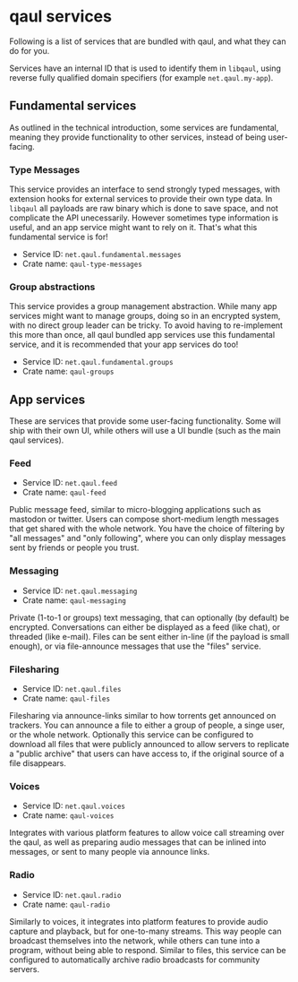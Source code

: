 # qaul services

Following is a list of services that are bundled with qaul, and
what they can do for you.

Services have an internal ID that is used to identify them in
`libqaul`, using reverse fully qualified domain specifiers (for
example `net.qaul.my-app`).


## Fundamental services

As outlined in the technical introduction, some services are
fundamental, meaning they provide functionality to other services,
instead of being user-facing.


### Type Messages

This service provides an interface to send strongly typed messages,
with extension hooks for external services to provide their own type
data.  In `libqaul` all payloads are raw binary which is done to save
space, and not complicate the API unecessarily.  However sometimes
type information is useful, and an app service might want to rely on
it.  That's what this fundamental service is for!

* Service ID: `net.qaul.fundamental.messages`
* Crate name: `qaul-type-messages`


### Group abstractions

This service provides a group management abstraction.  While many app
services might want to manage groups, doing so in an encrypted system,
with no direct group leader can be tricky.  To avoid having to
re-implement this more than once, all qaul bundled app services
use this fundamental service, and it is recommended that your app
services do too!

* Service ID: `net.qaul.fundamental.groups`
* Crate name: `qaul-groups`


## App services

These are services that provide some user-facing functionality.  Some
will ship with their own UI, while others will use a UI bundle (such
as the main qaul services).


### Feed

* Service ID: `net.qaul.feed`
* Crate name: `qaul-feed`

Public message feed, similar to micro-blogging applications such as
mastodon or twitter.  Users can compose short-medium length messages
that get shared with the whole network.  You have the choice of
filtering by "all messages" and "only following", where you can only
display messages sent by friends or people you trust.


### Messaging

* Service ID: `net.qaul.messaging`
* Crate name: `qaul-messaging`

Private (1-to-1 or groups) text messaging, that can optionally (by
default) be encrypted. Conversations can either be displayed as a feed
(like chat), or threaded (like e-mail).  Files can be sent either
in-line (if the payload is small enough), or via file-announce
messages that use the "files" service.


### Filesharing

* Service ID: `net.qaul.files`
* Crate name: `qaul-files`

Filesharing via announce-links similar to how torrents get announced
on trackers.  You can announce a file to either a group of people, a
singe user, or the whole network.  Optionally this service can be
configured to download all files that were publicly announced to allow
servers to replicate a "public archive" that users can have access to,
if the original source of a file disappears.


### Voices

* Service ID: `net.qaul.voices`
* Crate name: `qaul-voices`

Integrates with various platform features to allow voice call
streaming over the qaul, as well as preparing audio messages that
can be inlined into messages, or sent to many people via announce
links.


### Radio

* Service ID: `net.qaul.radio`
* Crate name: `qaul-radio`

Similarly to voices, it integrates into platform features to provide
audio capture and playback, but for one-to-many streams.  This way
people can broadcast themselves into the network, while others can
tune into a program, without being able to respond.  Similar to files,
this service can be configured to automatically archive radio
broadcasts for community servers.
